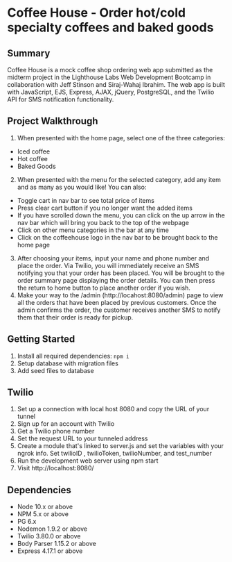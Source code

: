 Coffee House - Order hot/cold specialty coffees and baked goods
=========
## Summary
Coffee House is a mock coffee shop ordering web app submitted as the midterm project in the Lighthouse Labs Web Development Bootcamp in collaboration with Jeff Stinson and Siraj-Wahaj Ibrahim. The web app is built with JavaScript, EJS, Express, AJAX, jQuery, PostgreSQL, and the Twilio API for SMS notification functionality.

## Project Walkthrough
1. When presented with the home page, select one of the three categories:
  - Iced coffee
  - Hot coffee
  - Baked Goods
2. When presented with the menu for the selected category, add any item and as many as you would like! You can also: 
  - Toggle cart in nav bar to see total price of items
  - Press clear cart button if you no longer want the added items
  - If you have scrolled down the menu, you can click on the up arrow in the nav bar which will bring you back to the top of the webpage
  - Click on other menu categories in the bar at any time
  - Click on the coffeehouse logo in the nav bar to be brought back to the home page
3. After choosing your items, input your name and phone number and place the order. Via Twilio, you will immediately receive an SMS notifying you that your order has been placed. You will be brought to the order summary page displaying the order details. You can then press the return to home button to place another order if you wish.
4. Make your way to the /admin (http://locahost:8080/admin) page to view all the orders that have been placed by previous customers. Once the admin confirms the order, the customer receives another SMS to notify them that their order is ready for pickup.

## Getting Started

1. Install all required dependencies: `npm i`
2. Setup database with migration files
3. Add seed files to database

## Twilio
1. Set up a connection with local host 8080 and copy the URL of your tunnel
2. Sign up for an account with Twilio
3. Get a Twilio phone number
4. Set the request URL to your tunneled address
5. Create a module that's linked to server.js and set the variables with your ngrok info. Set twilioID , twilioToken, twilioNumber, and test_number
6. Run the development web server using npm start
7. Visit http://localhost:8080/


## Dependencies

- Node 10.x or above
- NPM 5.x or above
- PG 6.x
- Nodemon 1.9.2 or above
- Twilio 3.80.0 or above
- Body Parser 1.15.2 or above
- Express 4.17.1 or above

